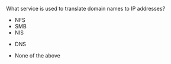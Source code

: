What service is used to translate domain names to IP addresses? 
* NFS 
* SMB 
* NIS 
+ DNS 
* None of the above
